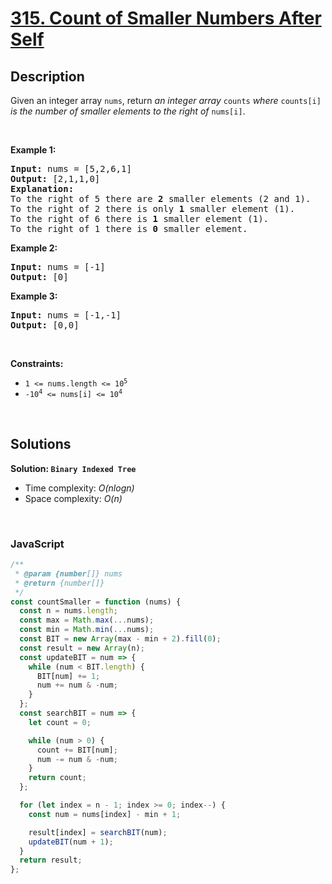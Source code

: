 # [315. Count of Smaller Numbers After Self](https://leetcode.com/problems/count-of-smaller-numbers-after-self)

## Description

<div class="elfjS" data-track-load="description_content"><p>Given an integer array <code>nums</code>, return<em> an integer array </em><code>counts</code><em> where </em><code>counts[i]</code><em> is the number of smaller elements to the right of </em><code>nums[i]</code>.</p>

<p>&nbsp;</p>
<p><strong class="example">Example 1:</strong></p>

<pre><strong>Input:</strong> nums = [5,2,6,1]
<strong>Output:</strong> [2,1,1,0]
<strong>Explanation:</strong>
To the right of 5 there are <b>2</b> smaller elements (2 and 1).
To the right of 2 there is only <b>1</b> smaller element (1).
To the right of 6 there is <b>1</b> smaller element (1).
To the right of 1 there is <b>0</b> smaller element.
</pre>

<p><strong class="example">Example 2:</strong></p>

<pre><strong>Input:</strong> nums = [-1]
<strong>Output:</strong> [0]
</pre>

<p><strong class="example">Example 3:</strong></p>

<pre><strong>Input:</strong> nums = [-1,-1]
<strong>Output:</strong> [0,0]
</pre>

<p>&nbsp;</p>
<p><strong>Constraints:</strong></p>

<ul>
	<li><code>1 &lt;= nums.length &lt;= 10<sup>5</sup></code></li>
	<li><code>-10<sup>4</sup> &lt;= nums[i] &lt;= 10<sup>4</sup></code></li>
</ul>
</div>

<p>&nbsp;</p>

## Solutions

**Solution: `Binary Indexed Tree`**

- Time complexity: <em>O(nlogn)</em>
- Space complexity: <em>O(n)</em>

<p>&nbsp;</p>

### **JavaScript**

```js
/**
 * @param {number[]} nums
 * @return {number[]}
 */
const countSmaller = function (nums) {
  const n = nums.length;
  const max = Math.max(...nums);
  const min = Math.min(...nums);
  const BIT = new Array(max - min + 2).fill(0);
  const result = new Array(n);
  const updateBIT = num => {
    while (num < BIT.length) {
      BIT[num] += 1;
      num += num & -num;
    }
  };
  const searchBIT = num => {
    let count = 0;

    while (num > 0) {
      count += BIT[num];
      num -= num & -num;
    }
    return count;
  };

  for (let index = n - 1; index >= 0; index--) {
    const num = nums[index] - min + 1;

    result[index] = searchBIT(num);
    updateBIT(num + 1);
  }
  return result;
};
```
